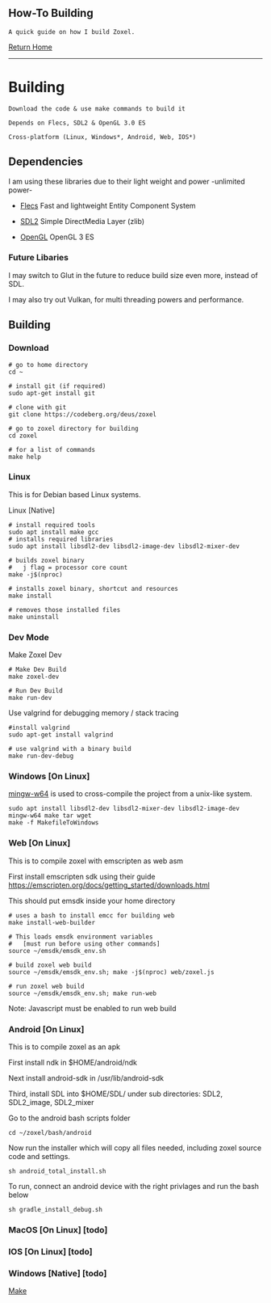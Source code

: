 How-To Building
-----

    A quick guide on how I build Zoxel.

[Return Home](../../readme.md)

-----

# Building

    Download the code & use make commands to build it

    Depends on Flecs, SDL2 & OpenGL 3.0 ES

    Cross-platform (Linux, Windows*, Android, Web, IOS*)

## Dependencies

I am using these libraries due to their light weight and power -unlimited power-

- [Flecs](https://github.com/SanderMertens/flecs) Fast and lightweight Entity Component System

- [SDL2](https://www.libsdl.org/index.php) Simple DirectMedia Layer (zlib)

- [OpenGL](https://www.khronos.org/opengles/) OpenGL 3 ES

### Future Libaries

I may switch to Glut in the future to reduce build size even more, instead of SDL.

I may also try out Vulkan, for multi threading powers and performance.

## Building

### Download

```
# go to home directory
cd ~

# install git (if required)
sudo apt-get install git

# clone with git
git clone https://codeberg.org/deus/zoxel

# go to zoxel directory for building
cd zoxel

# for a list of commands
make help
```

### Linux

This is for Debian based Linux systems.

Linux [Native]
```
# install required tools
sudo apt install make gcc
# installs required libraries
sudo apt install libsdl2-dev libsdl2-image-dev libsdl2-mixer-dev

# builds zoxel binary
#   j flag = processor core count
make -j$(nproc)

# installs zoxel binary, shortcut and resources
make install

# removes those installed files
make uninstall
```

### Dev Mode

Make Zoxel Dev

```
# Make Dev Build
make zoxel-dev

# Run Dev Build
make run-dev
```

Use valgrind for debugging memory / stack tracing
```
#install valgrind
sudo apt-get install valgrind

# use valgrind with a binary build
make run-dev-debug
```

### Windows [On Linux]

[mingw-w64](http://mingw-w64.org/doku.php) is used to cross-compile the project from a unix-like system.

```
sudo apt install libsdl2-dev libsdl2-mixer-dev libsdl2-image-dev mingw-w64 make tar wget
make -f MakefileToWindows
```

### Web [On Linux]

This is to compile zoxel with emscripten as web asm

First install emscripten sdk using their guide https://emscripten.org/docs/getting_started/downloads.html

This should put emsdk inside your home directory

```
# uses a bash to install emcc for building web
make install-web-builder

# This loads emsdk environment variables
#   [must run before using other commands]
source ~/emsdk/emsdk_env.sh

# build zoxel web build
source ~/emsdk/emsdk_env.sh; make -j$(nproc) web/zoxel.js

# run zoxel web build
source ~/emsdk/emsdk_env.sh; make run-web
```

Note: Javascript must be enabled to run web build

### Android [On Linux]

This is to compile zoxel as an apk

First install ndk in $HOME/android/ndk

Next install android-sdk in /usr/lib/android-sdk

Third, install SDL into $HOME/SDL/ under sub directories:
    SDL2, SDL2_image, SDL2_mixer

Go to the android bash scripts folder
```
cd ~/zoxel/bash/android
```

Now run the installer which will copy all files needed, including zoxel source code and settings.
```
sh android_total_install.sh
```

To run, connect an android device with the right privlages and run the bash below
```
sh gradle_install_debug.sh
```

### MacOS [On Linux] [todo]

### IOS [On Linux] [todo]

### Windows [Native] [todo]

[Make](https://pubs.opengroup.org/onlinepubs/009695399/utilities/make.html)
